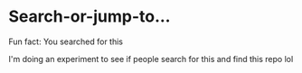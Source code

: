 # Search-or-jump-to...
Fun fact: You searched for this

I'm doing an experiment to see if people search for this and find this repo lol
